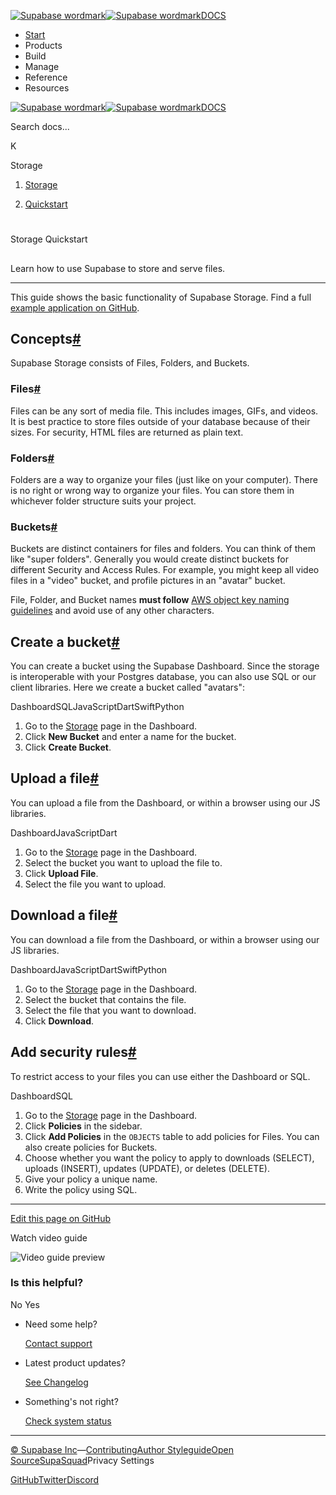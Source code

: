 [![Supabase wordmark](https://supabase.com/docs/_next/image?url=%2Fdocs%2Fsupabase-dark.svg&w=256&q=75&dpl=dpl_5BYG5BkQhU19GEfZfhcgAbeGcRQo)![Supabase wordmark](https://supabase.com/docs/_next/image?url=%2Fdocs%2Fsupabase-light.svg&w=256&q=75&dpl=dpl_5BYG5BkQhU19GEfZfhcgAbeGcRQo)DOCS](https://supabase.com/docs)

-   [Start](https://supabase.com/docs/guides/getting-started)
-   Products
-   Build
-   Manage
-   Reference
-   Resources

[![Supabase wordmark](https://supabase.com/docs/_next/image?url=%2Fdocs%2Fsupabase-dark.svg&w=256&q=75&dpl=dpl_5BYG5BkQhU19GEfZfhcgAbeGcRQo)![Supabase wordmark](https://supabase.com/docs/_next/image?url=%2Fdocs%2Fsupabase-light.svg&w=256&q=75&dpl=dpl_5BYG5BkQhU19GEfZfhcgAbeGcRQo)DOCS](https://supabase.com/docs)

Search docs...

K

Storage

1.  [Storage](https://supabase.com/docs/guides/storage)

3.  [Quickstart](https://supabase.com/docs/guides/storage/quickstart)

# 

Storage Quickstart

## 

Learn how to use Supabase to store and serve files.

* * *

This guide shows the basic functionality of Supabase Storage. Find a full [example application on GitHub](https://github.com/supabase/supabase/tree/master/examples/user-management/nextjs-user-management).

## Concepts[#](#concepts)

Supabase Storage consists of Files, Folders, and Buckets.

### Files[#](#files)

Files can be any sort of media file. This includes images, GIFs, and videos. It is best practice to store files outside of your database because of their sizes. For security, HTML files are returned as plain text.

### Folders[#](#folders)

Folders are a way to organize your files (just like on your computer). There is no right or wrong way to organize your files. You can store them in whichever folder structure suits your project.

### Buckets[#](#buckets)

Buckets are distinct containers for files and folders. You can think of them like "super folders". Generally you would create distinct buckets for different Security and Access Rules. For example, you might keep all video files in a "video" bucket, and profile pictures in an "avatar" bucket.

File, Folder, and Bucket names **must follow** [AWS object key naming guidelines](https://docs.aws.amazon.com/AmazonS3/latest/userguide/object-keys.html) and avoid use of any other characters.

## Create a bucket[#](#create-a-bucket)

You can create a bucket using the Supabase Dashboard. Since the storage is interoperable with your Postgres database, you can also use SQL or our client libraries. Here we create a bucket called "avatars":

DashboardSQLJavaScriptDartSwiftPython

1.  Go to the [Storage](https://supabase.com/dashboard/project/_/storage/buckets) page in the Dashboard.
2.  Click **New Bucket** and enter a name for the bucket.
3.  Click **Create Bucket**.

## Upload a file[#](#upload-a-file)

You can upload a file from the Dashboard, or within a browser using our JS libraries.

DashboardJavaScriptDart

1.  Go to the [Storage](https://supabase.com/dashboard/project/_/storage/buckets) page in the Dashboard.
2.  Select the bucket you want to upload the file to.
3.  Click **Upload File**.
4.  Select the file you want to upload.

## Download a file[#](#download-a-file)

You can download a file from the Dashboard, or within a browser using our JS libraries.

DashboardJavaScriptDartSwiftPython

1.  Go to the [Storage](https://supabase.com/dashboard/project/_/storage/buckets) page in the Dashboard.
2.  Select the bucket that contains the file.
3.  Select the file that you want to download.
4.  Click **Download**.

## Add security rules[#](#add-security-rules)

To restrict access to your files you can use either the Dashboard or SQL.

DashboardSQL

1.  Go to the [Storage](https://supabase.com/dashboard/project/_/storage/buckets) page in the Dashboard.
2.  Click **Policies** in the sidebar.
3.  Click **Add Policies** in the `OBJECTS` table to add policies for Files. You can also create policies for Buckets.
4.  Choose whether you want the policy to apply to downloads (SELECT), uploads (INSERT), updates (UPDATE), or deletes (DELETE).
5.  Give your policy a unique name.
6.  Write the policy using SQL.

* * *

[Edit this page on GitHub](https://github.com/supabase/supabase/blob/master/apps/docs/content/guides/storage/quickstart.mdx)

Watch video guide

![Video guide preview](https://supabase.com/docs/_next/image?url=https%3A%2F%2Fimg.youtube.com%2Fvi%2FJ9mTPY8rIXE%2F0.jpg&w=3840&q=75&dpl=dpl_5BYG5BkQhU19GEfZfhcgAbeGcRQo)

### Is this helpful?

No Yes

-   Need some help?
    
    [Contact support](https://supabase.com/support)
-   Latest product updates?
    
    [See Changelog](https://supabase.com/changelog)
-   Something's not right?
    
    [Check system status](https://status.supabase.com/)

* * *

[© Supabase Inc](https://supabase.com/)—[Contributing](https://github.com/supabase/supabase/blob/master/apps/docs/DEVELOPERS.md)[Author Styleguide](https://github.com/supabase/supabase/blob/master/apps/docs/CONTRIBUTING.md)[Open Source](https://supabase.com/open-source)[SupaSquad](https://supabase.com/supasquad)Privacy Settings

[GitHub](https://github.com/supabase/supabase)[Twitter](https://twitter.com/supabase)[Discord](https://discord.supabase.com/)